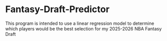 # Fantasy-Draft-Predictor
This program is intended to use a linear regression model to determine which players would be the best selection for my 2025-2026 NBA Fantasy Draft

